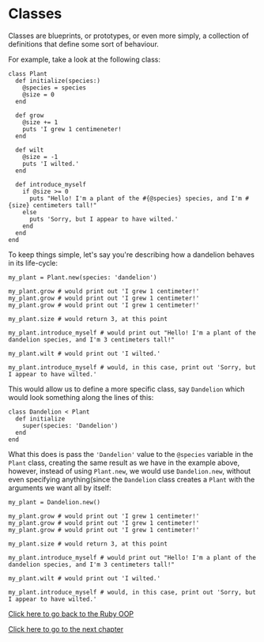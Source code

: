 # Classes

Classes are blueprints, or prototypes, or even more simply, a collection of definitions that define some sort of behaviour.

For example, take a look at the following class:
```
class Plant
  def initialize(species:)
    @species = species
    @size = 0
  end

  def grow
    @size += 1
    puts 'I grew 1 centimeneter!
  end

  def wilt
    @size = -1
    puts 'I wilted.'
  end

  def introduce_myself
    if @size >= 0
      puts "Hello! I'm a plant of the #{@species} species, and I'm #{size} centimeters tall!"
    else
      puts 'Sorry, but I appear to have wilted.'
    end
  end
end
```

To keep things simple, let's say you're describing how a dandelion behaves in its life-cycle:

```
my_plant = Plant.new(species: 'dandelion')

my_plant.grow # would print out 'I grew 1 centimeter!'
my_plant.grow # would print out 'I grew 1 centimeter!'
my_plant.grow # would print out 'I grew 1 centimeter!'

my_plant.size # would return 3, at this point

my_plant.introduce_myself # would print out "Hello! I'm a plant of the dandelion species, and I'm 3 centimeters tall!"

my_plant.wilt # would print out 'I wilted.'

my_plant.introduce_myself # would, in this case, print out 'Sorry, but I appear to have wilted.'

```

This would allow us to define a more specific class, say `Dandelion` which would look something along the lines of this:
```
class Dandelion < Plant
  def initialize
    super(species: 'Dandelion')
  end
end
```

What this does is pass the `'Dandelion'` value to the `@species` variable in the `Plant` class, creating the same result as we have in the example above, however, instead of using `Plant.new`, we would use `Dandelion.new`, without even specifying anything(since the `Dandelion` class creates a `Plant` with the arguments we want all by itself:
```
my_plant = Dandelion.new()

my_plant.grow # would print out 'I grew 1 centimeter!'
my_plant.grow # would print out 'I grew 1 centimeter!'
my_plant.grow # would print out 'I grew 1 centimeter!'

my_plant.size # would return 3, at this point

my_plant.introduce_myself # would print out "Hello! I'm a plant of the dandelion species, and I'm 3 centimeters tall!"

my_plant.wilt # would print out 'I wilted.'

my_plant.introduce_myself # would, in this case, print out 'Sorry, but I appear to have wilted.'
```

[Click here to go back to the Ruby OOP](../)

[Click here to go to the next chapter](../objects/)
